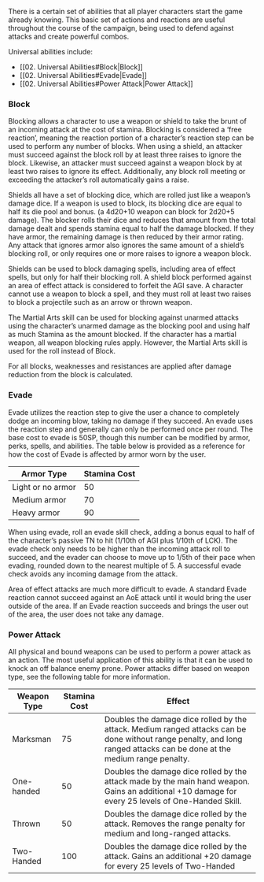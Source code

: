 There is a certain set of abilities that all player characters start the game already knowing. This basic set of actions and reactions are useful throughout the course of the campaign, being used to defend against attacks and create powerful combos.

Universal abilities include:
- [[02. Universal Abilities#Block|Block]]
- [[02. Universal Abilities#Evade|Evade]]
- [[02. Universal Abilities#Power Attack|Power Attack]]

### Block

Blocking allows a character to use a weapon or shield to take the brunt of an incoming attack at the cost of stamina. Blocking is considered a ‘free reaction’, meaning the reaction portion of a character’s reaction step can be used to perform any number of blocks. When using a shield, an attacker must succeed against the block roll by at least three raises to ignore the block. Likewise, an attacker must succeed against a weapon block by at least two raises to ignore its effect. Additionally, any block roll meeting or exceeding the attacker’s roll automatically gains a raise.

Shields all have a set of blocking dice, which are rolled just like a weapon’s damage dice. If a weapon is used to block, its blocking dice are equal to half its die pool and bonus. (a 4d20+10 weapon can block for 2d20+5 damage). The blocker rolls their dice and reduces that amount from the total damage dealt and spends stamina equal to half the damage blocked. If they have armor, the remaining damage is then reduced by their armor rating. Any attack that ignores armor also ignores the same amount of a shield’s blocking roll, or only requires one or more raises to ignore a weapon block. 

Shields can be used to block damaging spells, including area of effect spells, but only for half their blocking roll. A shield block performed against an area of effect attack is considered to forfeit the AGI save. A character cannot use a weapon to block a spell, and they must roll at least two raises to block a projectile such as an arrow or thrown weapon. 

The Martial Arts skill can be used for blocking against unarmed attacks using the character’s unarmed damage as the blocking pool and using half as much Stamina as the amount blocked. If the character has a martial weapon, all weapon blocking rules apply. However, the Martial Arts skill is used for the roll instead of Block.

For all blocks, weaknesses and resistances are applied after damage reduction from the block is calculated.

### Evade

Evade utilizes the reaction step to give the user a chance to completely dodge an incoming blow, taking no damage if they succeed. An evade uses the reaction step and generally can only be performed once per round. The base cost to evade is 50SP, though this number can be modified by armor, perks, spells, and abilities. The table below is provided as a reference for how the cost of Evade is affected by armor worn by the user.

| Armor Type        | Stamina Cost |
| ----------------- | ------------ |
| Light or no armor | 50           |
| Medium armor      | 70           |
| Heavy armor       | 90           |

When using evade, roll an evade skill check, adding a bonus equal to half of the character’s passive TN to hit (1/10th of AGI plus 1/10th of LCK). The evade check only needs to be higher than the incoming attack roll to succeed, and the evader can choose to move up to 1/5th of their pace when evading, rounded down to the nearest multiple of 5. A successful evade check avoids any incoming damage from the attack.

Area of effect attacks are much more difficult to evade. A standard Evade reaction cannot succeed against an AoE attack until it would bring the user outside of the area. If an Evade reaction succeeds and brings the user out of the area, the user does not take any damage.

### Power Attack

All physical and bound weapons can be used to perform a power attack as an action. The most useful application of this ability is that it can be used to knock an off balance enemy prone. Power attacks differ based on weapon type, see the following table for more information.

| Weapon Type | Stamina Cost | Effect                                                                                                                                                                  |
| ----------- | ------------ | ----------------------------------------------------------------------------------------------------------------------------------------------------------------------- |
| Marksman    | 75           | Doubles the damage dice rolled by the attack. Medium ranged attacks can be done without range penalty, and long ranged attacks can be done at the medium range penalty. |
| One-handed  | 50           | Doubles the damage dice rolled by the attack made by the main hand weapon. Gains an additional +10 damage for every 25 levels of One-Handed Skill.                      |
| Thrown      | 50           | Doubles the damage dice rolled by the attack. Removes the range penalty for medium and long-ranged attacks.                                                             |
| Two-Handed  | 100          | Doubles the damage dice rolled by the attack. Gains an additional +20 damage for every 25 levels of Two-Handed                                                          |
